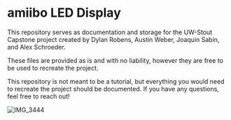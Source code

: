 # amiibo LED Display

This repository serves as documentation and storage for the UW-Stout Capstone project created by Dylan Robens, Austin Weber, Joaquin Sabin, and Alex Schroeder.

These files are provided as is and with no liability, however they are free to be used to recreate the project.

This repository is not meant to be a tutorial, but everything you would need to recreate the project should be documented. If you have any questions, feel free to reach out!

![IMG_3444](https://github.com/GearsProgress/amiibo-LED-Display/assets/23065741/79adad40-73e7-4fd2-ac41-3288bd0a3a27)
